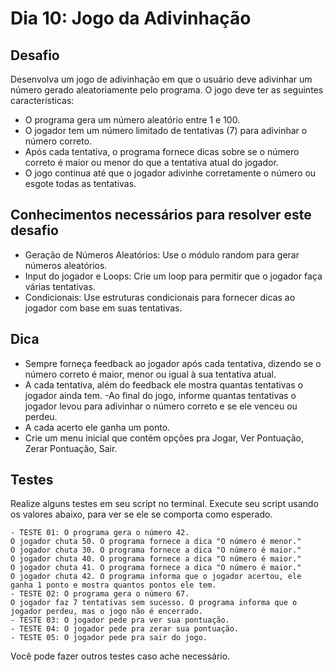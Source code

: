 # Dia 10: Jogo da Adivinhação


## Desafio

Desenvolva um jogo de adivinhação em que o usuário deve adivinhar um número gerado aleatoriamente pelo programa. O jogo deve ter as seguintes características:
- O programa gera um número aleatório entre 1 e 100.
- O jogador tem um número limitado de tentativas (7) para adivinhar o número correto.
- Após cada tentativa, o programa fornece dicas sobre se o número correto é maior ou menor do que a tentativa atual do jogador.
- O jogo continua até que o jogador adivinhe corretamente o número ou esgote todas as tentativas.

## Conhecimentos necessários para resolver este desafio

- Geração de Números Aleatórios: Use o módulo random para gerar números aleatórios.
- Input do jogador e Loops: Crie um loop para permitir que o jogador faça várias tentativas.
- Condicionais: Use estruturas condicionais para fornecer dicas ao jogador com base em suas tentativas.

## Dica

- Sempre forneça feedback ao jogador após cada tentativa, dizendo se o número correto é maior, menor ou igual à sua tentativa atual.
- A cada tentativa, além do feedback ele mostra quantas tentativas o jogador ainda tem.
-Ao final do jogo, informe quantas tentativas o jogador levou para adivinhar o número correto e se ele venceu ou perdeu.
- A cada acerto ele ganha um ponto.
- Crie um menu inicial que contém opções pra Jogar, Ver Pontuação, Zerar Pontuação, Sair.

## Testes

Realize alguns testes em seu script no terminal. Execute seu script usando os valores abaixo, para ver se ele se comporta como esperado.

    - TESTE 01: O programa gera o número 42. 
    O jogador chuta 50. O programa fornece a dica "O número é menor." 
    O jogador chuta 30. O programa fornece a dica "O número é maior." 
    O jogador chuta 40. O programa fornece a dica "O número é maior." 
    O jogador chuta 41. O programa fornece a dica "O número é maior." 
    O jogador chuta 42. O programa informa que o jogador acertou, ele ganha 1 ponto e mostra quantos pontos ele tem.
    - TESTE 02: O programa gera o número 67. 
    O jogador faz 7 tentativas sem sucesso. O programa informa que o jogador perdeu, mas o jogo não é encerrado.
    - TESTE 03: O jogador pede pra ver sua pontuação.
    - TESTE 04: O jogador pede pra zerar sua pontuação.
    - TESTE 05: O jogador pede pra sair do jogo.

Você pode fazer outros testes caso ache necessário.